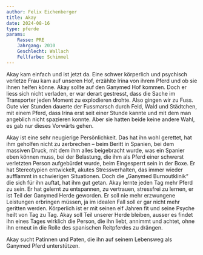 ```yaml
---
author: Felix Eichenberger
title: Akay
date: 2024-08-16
type: pferde
params:
    Rasse: PRE
    Jahrgang: 2010
    Geschlecht: Wallach
    Fellfarbe: Schimmel
---
```


Akay kam einfach und ist jetzt da. Eine schwer körperlich und psychisch verletze Frau kam auf unseren Hof, erzählte Irina von ihrem Pferd und ob sie ihnen helfen könne. Akay sollte auf den Ganymed Hof kommen. Doch er liess sich nicht verladen, er war derart gestresst, dass die Sache im Transporter jeden Moment zu explodieren drohte. Also gingen wir zu Fuss. Gute vier Stunden dauerte der Fussmarsch durch Feld, Wald und Städtchen, mit einem Pferd, dass Irina erst seit einer Stunde kannte und mit dem man angeblich nicht spazieren konnte. Aber sie hatten beide keine andere Wahl, es gab nur dieses Vorwärts gehen.

Akay ist eine sehr neugierige Persönlichkeit. Das hat ihn wohl gerettet, hat ihm geholfen nicht zu zerbrechen – beim Beritt in Spanien, bei dem massiven Druck, mit dem ihm alles beigebracht wurde, was ein Spanier eben können muss, bei der Belastung, die ihm als Pferd einer schwerst verletzten Person aufgebürdet wurde, beim Eingesperrt sein in der Boxe. Er hat Stereotypien entwickelt, akutes Stressverhalten, das immer wieder aufflammt in schwierigen Situationen. Doch die „Ganymed Burnoutklinik“ die sich für ihn auftat, hat ihm gut getan. Akay lernte jeden Tag mehr Pferd zu sein. Er hat gelernt zu entspannen, zu vertrauen, stressfrei zu lernen, er ist Teil der Ganymed Herde geworden. Er soll nie mehr erzwungene Leistungen erbringen müssen, ja im idealen Fall soll er gar nicht mehr geritten werden. Körperlich ist er mit seinen elf Jahren fit und seine Psyche heilt von Tag zu Tag. Akay soll Teil unserer Herde bleiben, ausser es findet ihn eines Tages wirklich die Person, die ihn liebt, annimmt und achtet, ohne ihn erneut in die Rolle des spanischen Reitpferdes zu drängen.

Akay sucht Patinnen und Paten, die ihn auf seinem Lebensweg als Ganymed Pferd unterstützen.